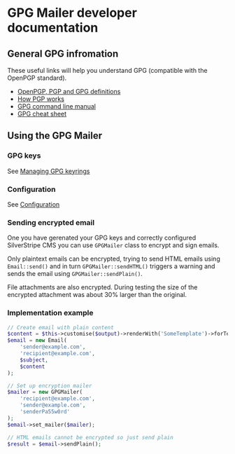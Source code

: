 # GPG Mailer developer documentation

## General GPG infromation
These useful links will help you understand GPG (compatible with the OpenPGP standard).

- [OpenPGP, PGP and GPG definitions](http://blog.goanywheremft.com/2013/07/18/openpgp-pgp-gpg-difference/)
- [How PGP works](http://www.pgpi.org/doc/pgpintro/)
- [GPG command line manual](https://www.gnupg.org/gph/en/manual/book1.html)
- [GPG cheat sheet](http://irtfweb.ifa.hawaii.edu/~lockhart/gpg/gpg-cs.html)

## Using the GPG Mailer

### GPG keys
See [Managing GPG keyrings](managing-gpg-keyrings.md)

### Configuration
See [Configuration](configuration.md)

### Sending encrypted email
One you have gerenated your GPG keys and correctly configured SilverStripe CMS you can use `GPGMailer` class to encrypt and sign emails.

Only plaintext emails can be encrypted, trying to send HTML emails using `Email::send()` and in turn `GPGMailer::sendHTML()` triggers a warning and sends the email using `GPGMailer::sendPlain()`.

File attachments are also encrypted. During testing the size of the encrypted attachment was about 30% 
larger than the original.

### Implementation example

```php
// Create email with plain content
$content = $this->customise($output)->renderWith('SomeTemplate')->forTemplate();
$email = new Email(
	'sender@example.com',
	'recipient@example.com',
	$subject,
	$content
);

// Set up encryption mailer
$mailer = new GPGMailer(
	'recipient@example.com',
	'sender@example.com', 
	'senderPa55w0rd'
);
$email->set_mailer($mailer);

// HTML emails cannot be encrypted so just send plain
$result = $email->sendPlain();
```



